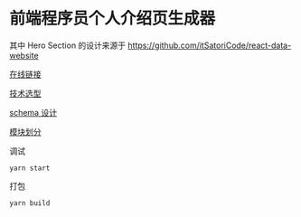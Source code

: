 # 前端程序员个人介绍页生成器

其中 Hero Section 的设计来源于 https://github.com/itSatoriCode/react-data-website

[在线链接](https://fe-intro-generator-1305624698.file.myqcloud.com/index.html)

[技术选型](https://github.com/Flower-F/fe-intro-generator/blob/master/docs/技术选型.md)

[schema 设计](https://github.com/Flower-F/fe-intro-generator/blob/master/docs/schema%20%E8%AE%BE%E8%AE%A1.md)

[模块划分](https://github.com/Flower-F/fe-intro-generator/blob/master/docs/模块划分.md)

调试

```
yarn start
```

打包

```
yarn build
```
